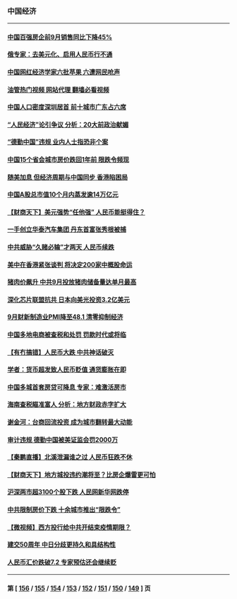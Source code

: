 ### 中国经济
---
#### [中国百强房企前9月销售同比下降45%](../../pages/ncid283/n13837475.md?10030845) 
#### [俄专家：去美元化、启用人民币行不通](../../pages/ncid283/n13837392.md?10030845) 
#### [中国网红经济学家六批苹果 六遭网民呛声](../../pages/ncid283/n13837125.md?10030845) 
#### [油管热门视频 网站代理 翻墙必看视频](http://209.222.30.114:81/youtube.html?10030845)
#### [中国人口密度深圳居首 前十城市广东占六席](../../pages/ncid283/n13837109.md?10030845) 
#### [“人民经济”论引争议 分析：20大前政治献媚](../../pages/ncid283/n13837230.md?10030845) 
#### [“德勤中国”违规 业内人士指恐非个案](../../pages/ncid283/n13837045.md?10030845) 
#### [中国15个省会城市房价跌回1年前 限跌令频现](../../pages/ncid283/n13836988.md?10030845) 
#### [随美加息 但经济周期与中国同步 香港陷困局](../../pages/ncid283/n13836895.md?10030845) 
#### [中国A股总市值10个月内蒸发逾14万亿元](../../pages/ncid283/n13836954.md?10030845) 
#### [【财商天下】美元强势“任他强” 人民币能挺得住？](../../pages/ncid283/n13836431.md?10030845) 
#### [一手创立华泰汽车集团 丹东首富张秀根被捕](../../pages/ncid283/n13836425.md?10030845) 
#### [中共威胁“久赌必输”才两天 人民币续跌](../../pages/ncid283/n13836354.md?10030845) 
#### [美中在香港紧张谈判 将决定200家中概股命运](../../pages/ncid283/n13834602.md?10030845) 
#### [猪肉价飙升 中共9月投放猪肉储备量达单月最高](../../pages/ncid283/n13833134.md?10030845) 
#### [深化芯片联盟抗共 日本向美光投资3.2亿美元](../../pages/ncid283/n13836337.md?10030845) 
#### [9月财新制造业PMI降至48.1 清零抑制经济](../../pages/ncid283/n13836244.md?10030845) 
#### [中国多地电商被查税和处罚 罚款时代或将临](../../pages/ncid283/n13836048.md?10030845) 
#### [【有冇搞错】人民币大跌 中共神话破灭](../../pages/ncid283/n13835616.md?10030845) 
#### [学者：货币超发致人民币贬值 通货膨胀在即](../../pages/ncid283/n13836134.md?10030845) 
#### [中国多城首套房贷可降息 专家：难激活房市](../../pages/ncid283/n13836006.md?10030845) 
#### [海南查税瞄准富人 分析：地方财政赤字扩大](../../pages/ncid283/n13835957.md?10030845) 
#### [谢金河：台商回流投资 成为城市翻转最大动能](../../pages/ncid283/n13835791.md?10030845) 
#### [审计违规 德勤中国被美证监会罚2000万](../../pages/ncid283/n13835766.md?10030845) 
#### [【秦鹏直播】北溪泄漏谁之过 人民币狂跌不休](../../pages/ncid283/n13835698.md?10030845) 
#### [【财商天下】地方城投违约潮将至？比房企爆雷更可怕](../../pages/ncid283/n13835651.md?10030845) 
#### [沪深两市超3100个股下跌 人民网新华网跌停](../../pages/ncid283/n13835682.md?10030845) 
#### [中共限制房价下跌 十余城市推出“限跌令”](../../pages/ncid283/n13835670.md?10030845) 
#### [【微视频】西方投行给中共开结束疫情期限？](../../pages/ncid283/n13834827.md?10030845) 
#### [建交50周年 中日分歧更持久和具结构性](../../pages/ncid283/n13835405.md?10030845) 
#### [人民币汇价跌破7.2 专家预估还会继续贬](../../pages/ncid283/n13834656.md?10030845) 

---
#### 第 [ [156](./156.md?10030845) / [155](./155.md?10030845) / [154](./154.md?10030845) / [153](./153.md?10030845) / [152](./152.md?10030845) / [151](./151.md?10030845) / [150](./150.md?10030845) / [149](./149.md?10030845) ] 页
